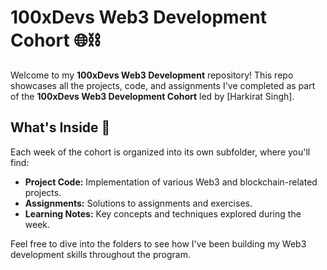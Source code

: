 # 100xDevs Web3 Development Cohort 🌐⛓️

Welcome to my **100xDevs Web3 Development** repository! This repo showcases all the projects, code, and assignments I've completed as part of the **100xDevs Web3 Development Cohort** led by [Harkirat Singh].

## What's Inside 📂

Each week of the cohort is organized into its own subfolder, where you'll find:
- **Project Code:** Implementation of various Web3 and blockchain-related projects.
- **Assignments:** Solutions to assignments and exercises.
- **Learning Notes:** Key concepts and techniques explored during the week.

Feel free to dive into the folders to see how I've been building my Web3 development skills throughout the program.
